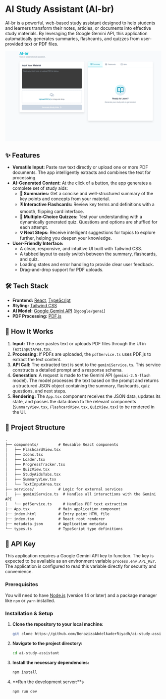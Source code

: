 # AI Study Assistant (AI-br)

AI-br is a powerful, web-based study assistant designed to help students and learners transform their notes, articles, or documents into effective study materials. By leveraging the Google Gemini API, this application automatically generates summaries, flashcards, and quizzes from user-provided text or PDF files.

![Screenshot](./assets/Screenshot1.png)


## ✨ Features

-   **Versatile Input:** Paste raw text directly or upload one or more PDF documents. The app intelligently extracts and combines the text for processing.
-   **AI-Generated Content:** At the click of a button, the app generates a complete set of study aids:
    -   **📝 Summaries:** Get a concise and well-structured summary of the key points and concepts from your material.
    -   **🃏 Interactive Flashcards:** Review key terms and definitions with a smooth, flipping card interface.
    -   **🧠 Multiple-Choice Quizzes:** Test your understanding with a dynamically generated quiz. Questions and options are shuffled for each attempt.
    -   **💡 Next Steps:** Receive intelligent suggestions for topics to explore further, helping you deepen your knowledge.
-   **User-Friendly Interface:**
    *   A clean, responsive, and intuitive UI built with Tailwind CSS.
    *   A tabbed layout to easily switch between the summary, flashcards, and quiz.
    *   Loading states and error handling to provide clear user feedback.
    *   Drag-and-drop support for PDF uploads.

## 🛠️ Tech Stack

-   **Frontend:** [React](https://react.dev/), [TypeScript](https://www.typescriptlang.org/)
-   **Styling:** [Tailwind CSS](https://tailwindcss.com/)
-   **AI Model:** [Google Gemini API](https://ai.google.dev/) (`@google/genai`)
-   **PDF Processing:** [PDF.js](https://mozilla.github.io/pdf.js/)

## 🚀 How It Works

1.  **Input:** The user pastes text or uploads PDF files through the UI in `TextInputArea.tsx`.
2.  **Processing:** If PDFs are uploaded, the `pdfService.ts` uses PDF.js to extract the text content.
3.  **API Call:** The extracted text is sent to the `geminiService.ts`. This service constructs a detailed prompt and a response schema.
4.  **Generation:** A request is made to the Gemini API (`gemini-2.5-flash` model). The model processes the text based on the prompt and returns a structured JSON object containing the summary, flashcards, quiz questions, and next steps.
5.  **Rendering:** The `App.tsx` component receives the JSON data, updates its state, and passes the data down to the relevant components (`SummaryView.tsx`, `FlashcardView.tsx`, `QuizView.tsx`) to be rendered in the UI.

## 📂 Project Structure

```
.
├── components/         # Reusable React components
│   ├── FlashcardView.tsx
│   ├── Icons.tsx
│   ├── Loader.tsx
│   ├── ProgressTracker.tsx
│   ├── QuizView.tsx
│   ├── StudyAidsTabs.tsx
│   ├── SummaryView.tsx
│   └── TextInputArea.tsx
├── services/           # Logic for external services
│   ├── geminiService.ts  # Handles all interactions with the Gemini API
│   └── pdfService.ts     # Handles PDF text extraction
├── App.tsx             # Main application component
├── index.html          # Entry point HTML file
├── index.tsx           # React root renderer
├── metadata.json       # Application metadata
└── types.ts            # TypeScript type definitions
```

## 🔐 API Key

This application requires a Google Gemini API key to function. The key is expected to be available as an environment variable `process.env.API_KEY`. The application is configured to read this variable directly for security and convenience.

### Prerequisites

You will need to have [Node.js](https://nodejs.org/en/) (version 14 or later) and a package manager like `npm` or `yarn` installed.

### Installation & Setup

1.  **Clone the repository to your local machine:**
    ```sh
    git clone https://github.com/BenazizaAbdelkaderRiyadh/ai-study-assistant.git
    ```
2.  **Navigate to the project directory:**
    ```sh
    cd ai-study-assistant
    ```
3.  **Install the necessary dependencies:**
    ```sh
    npm install
    ```
4.  **Run the development server:**s
    ```sh
    npm run dev
    ```